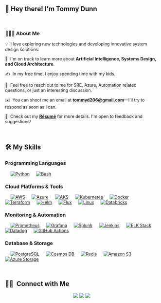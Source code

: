 ## 👋 Hey there! I'm Tommy Dunn
&nbsp;

### 👨🏻‍💻 About Me  
💡 &nbsp;I love exploring new technologies and developing innovative system design solutions.

🌱 &nbsp;I'm on track to learn more about **Artificial Intelligence, Systems Design, and Cloud Architecture**.

✍️ &nbsp;In my free time, I enjoy spending time with my kids.

💬 &nbsp;Feel free to reach out to me for SRE, Azure, Automation related questions, or just an interesting discussion.

✉️ &nbsp;You can shoot me an email at **[tommyd206@gmail.com](mailto:tommyd206@gmail.com)**—I'll try to respond as soon as I can.

📄 &nbsp;Check out my **[Résumé](https://tommydunn206.github.io/resume/)** for more details. I'm open to feedback and suggestions!

&nbsp;

## 🛠️ My Skills

### Programming Languages
<p align="left">
  &emsp;
    <a href="https://www.python.org/"><img alt="Python" src="https://img.shields.io/badge/Python-3776AB?style=flat&logo=python&logoColor=white"></a>
  &emsp;
    <a href="https://www.gnu.org/software/bash/"><img alt="Bash" src="https://img.shields.io/badge/Bash-121011?style=flat&logo=gnu-bash&logoColor=white"></a>
</p>

### Cloud Platforms & Tools
<p align="left">
  &emsp;
    <a href="https://aws.amazon.com/"><img alt="AWS" src="https://img.shields.io/badge/AWS-232F3E?style=flat&logo=amazon-aws&logoColor=white"></a>
  &emsp;
    <a href="https://azure.microsoft.com/"><img alt="Azure" src="https://img.shields.io/badge/Azure-0078D4?style=flat&logo=microsoft-azure&logoColor=white"></a>
  &emsp;
    <a href="https://azure.microsoft.com/en-us/products/kubernetes-service/"><img alt="AKS" src="https://img.shields.io/badge/AKS-0078D4?style=flat&logo=microsoft-azure&logoColor=white"></a>
  &emsp;
    <a href="https://kubernetes.io/"><img alt="Kubernetes" src="https://img.shields.io/badge/Kubernetes-326CE5?style=flat&logo=kubernetes&logoColor=white"></a>
  &emsp;
    <a href="https://www.docker.com/"><img alt="Docker" src="https://img.shields.io/badge/Docker-2496ED?style=flat&logo=docker&logoColor=white"></a>
  &emsp;
    <a href="https://www.terraform.io/"><img alt="Terraform" src="https://img.shields.io/badge/Terraform-7B42BC?style=flat&logo=terraform&logoColor=white"></a>
  &emsp;
    <a href="https://helm.sh/"><img alt="Helm" src="https://img.shields.io/badge/Helm-0F1689?style=flat&logo=helm&logoColor=white"></a>
  &emsp;
    <a href="https://fluxcd.io/"><img alt="Flux" src="https://img.shields.io/badge/Flux-5A67D8?style=flat&logo=flux&logoColor=white"></a>
  &emsp;
    <a href="https://www.linux.org/"><img alt="Linux" src="https://img.shields.io/badge/Linux-FCC624?style=flat&logo=linux&logoColor=black"></a>
  &emsp;
    <a href="https://databricks.com/"><img alt="Databricks" src="https://img.shields.io/badge/Databricks-FF3621?style=flat&logo=databricks&logoColor=white"></a>
</p>

### Monitoring & Automation
<p align="left">
  &emsp;
    <a href="https://prometheus.io/"><img alt="Prometheus" src="https://img.shields.io/badge/Prometheus-E6522C?style=flat&logo=prometheus&logoColor=white"></a>
  &emsp;
    <a href="https://grafana.com/"><img alt="Grafana" src="https://img.shields.io/badge/Grafana-F46800?style=flat&logo=grafana&logoColor=white"></a>
  &emsp;
    <a href="https://www.splunk.com/"><img alt="Splunk" src="https://img.shields.io/badge/Splunk-000000?style=flat&logo=splunk&logoColor=white"></a>
  &emsp;
    <a href="https://www.jenkins.io/"><img alt="Jenkins" src="https://img.shields.io/badge/Jenkins-D24939?style=flat&logo=jenkins&logoColor=white"></a>
  &emsp;
    <a href="https://www.elastic.co/"><img alt="ELK Stack" src="https://img.shields.io/badge/ELK-005571?style=flat&logo=elastic-stack&logoColor=white"></a>
  &emsp;
    <a href="https://www.datadoghq.com/"><img alt="Datadog" src="https://img.shields.io/badge/Datadog-632CA6?style=flat&logo=datadog&logoColor=white"></a>
  &emsp;
    <a href="https://github.com/features/actions"><img alt="GitHub Actions" src="https://img.shields.io/badge/GitHub_Actions-2088FF?style=flat&logo=github-actions&logoColor=white"></a>
</p>

### Database & Storage
<p align="left">
  &emsp;
    <a href="https://www.postgresql.org/"><img alt="PostgreSQL" src="https://img.shields.io/badge/PostgreSQL-336791?style=flat&logo=postgresql&logoColor=white"></a>
  &emsp;
    <a href="https://azure.microsoft.com/en-us/products/cosmos-db/"><img alt="Cosmos DB" src="https://img.shields.io/badge/Cosmos_DB-0078D4?style=flat&logo=azure-cosmos-db&logoColor=white"></a>
  &emsp;
    <a href="https://redis.io/"><img alt="Redis" src="https://img.shields.io/badge/Redis-DC382D?style=flat&logo=redis&logoColor=white"></a>
  &emsp;
    <a href="https://aws.amazon.com/s3/"><img alt="Amazon S3" src="https://img.shields.io/badge/Amazon_S3-569A31?style=flat&logo=amazon-s3&logoColor=white"></a>
  &emsp;
    <a href="https://azure.microsoft.com/en-us/products/storage/"><img alt="Azure Storage" src="https://img.shields.io/badge/Azure_Storage-0078D4?style=flat&logo=microsoft-azure&logoColor=white"></a>
</p>

&nbsp;

## 🤝🏻 &nbsp;Connect with Me

<p align="center">
<a href="https://tommydunn206.github.io/resume/"><img src="https://img.shields.io/badge/-resume-3423A6?style=flat&logo=Google-Chrome&logoColor=white"/></a>
<a href="https://www.linkedin.com/in/tommy-dunn-a13266b8/"><img src="https://img.shields.io/badge/-LinkedIn-0077B5?style=flat&logo=Linkedin&logoColor=white"/></a>
<a href="mailto:tommyd206@gmail.com"><img src="https://img.shields.io/badge/-Email-D14836?style=flat&logo=Gmail&logoColor=white"/></a>
</p>
